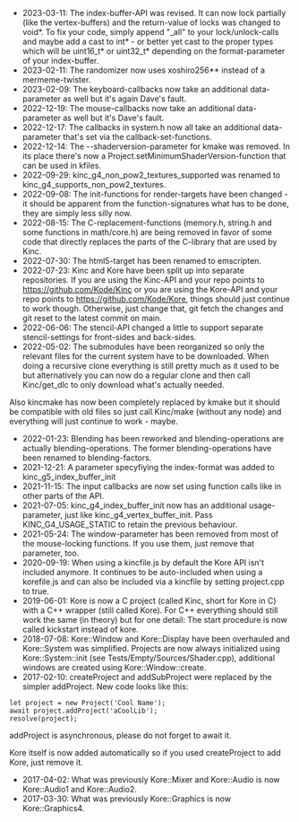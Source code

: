 * 2023-03-11: The index-buffer-API was revised. It can now lock partially (like the vertex-buffers) and the return-value of locks was changed to void\*. To fix your code, simply append "\_all" to your lock/unlock-calls and maybe add a cast to int\* - or better yet cast to the proper types which will be uint16_t\* or uint32_t\* depending on the format-parameter of your index-buffer.
* 2023-02-11: The randomizer now uses xoshiro256** instead of a mermeme-twister.
* 2023-02-09: The keyboard-callbacks now take an additional data-parameter as well but it's again Dave's fault.
* 2022-12-19: The mouse-callbacks now take an additional data-parameter as well but it's Dave's fault.
* 2022-12-17: The callbacks in system.h now all take an additional data-parameter that's set via the callback-set-functions.
* 2022-12-14: The --shaderversion-parameter for kmake was removed. In its place there's now a Project.setMinimumShaderVersion-function that can be used in kfiles.
* 2022-09-29: kinc_g4_non_pow2_textures_supported was renamed to kinc_g4_supports_non_pow2_textures.
* 2022-09-08: The init-functions for render-targets have been changed - it should be apparent from the function-signatures what has to be done, they are simply less silly now.
* 2022-08-15: The C-replacement-functions (memory.h, string.h and some functions in math/core.h) are being removed in favor of some code that directly replaces the parts of the C-library that are used by Kinc.
* 2022-07-30: The html5-target has been renamed to emscripten.
* 2022-07-23: Kinc and Kore have been split up into separate repositories. If you are using the Kinc-API and your repo points to https://github.com/Kode/Kinc or you are using the Kore-API and your repo points to https://github.com/Kode/Kore, things should just continue to work though. Otherwise, just change that, git fetch the changes and git reset to the latest commit on main.
* 2022-06-06: The stencil-API changed a little to support separate stencil-settings for front-sides and back-sides.
* 2022-05-02: The submodules have been reorganized so only the relevant files for the current system have to be downloaded. When doing a recursive clone everything is still pretty much as it used to be but alternatively you can now do a regular clone and then call Kinc/get_dlc to only download what's actually needed.

Also kincmake has now been completely replaced by kmake but it should be compatible with old files so just call Kinc/make (without any node) and everything will just continue to work - maybe.
* 2022-01-23: Blending has been reworked and blending-operations are actually blending-operations. The former blending-operations have been renamed to blending-factors.
* 2021-12-21: A parameter specyfiying the index-format was added to kinc_g5_index_buffer_init
* 2021-11-15: The input callbacks are now set using function calls like in other parts of the API.
* 2021-07-05: kinc_g4_index_buffer_init now has an additional usage-parameter, just like kinc_g4_vertex_buffer_init. Pass KINC_G4_USAGE_STATIC to retain the previous behaviour.
* 2021-05-24: The window-parameter has been removed from most of the mouse-locking functions. If you use them, just remove that parameter, too.
* 2020-09-19: When using a kincfile.js by default the Kore API isn't included anymore. It continues to be auto-included when using a korefile.js and can also be included via a kincfile by setting project.cpp to true.
* 2019-06-01: Kore is now a C project (called Kinc, short for Kore in C) with a C++ wrapper (still called Kore). For C++ everything should still work the same (in theory) but for one detail: The start procedure is now called kickstart instead of kore.
* 2018-07-08: Kore::Window and Kore::Display have been overhauled and Kore::System was simplified. Projects are now always initialized using Kore::System::init (see Tests/Empty/Sources/Shader.cpp), additional windows are created using Kore::Window::create.
* 2017-02-10: createProject and addSubProject were replaced by the simpler addProject. New code looks like this:

```
let project = new Project('Cool Name');
await project.addProject('aCoolLib');
resolve(project);
```

addProject is asynchronous, please do not forget to await it.

Kore itself is now added automatically so if you used createProject to add Kore, just remove it.

* 2017-04-02: What was previously Kore::Mixer and Kore::Audio is now Kore::Audio1 and Kore::Audio2.
* 2017-03-30: What was previously Kore::Graphics is now Kore::Graphics4.
